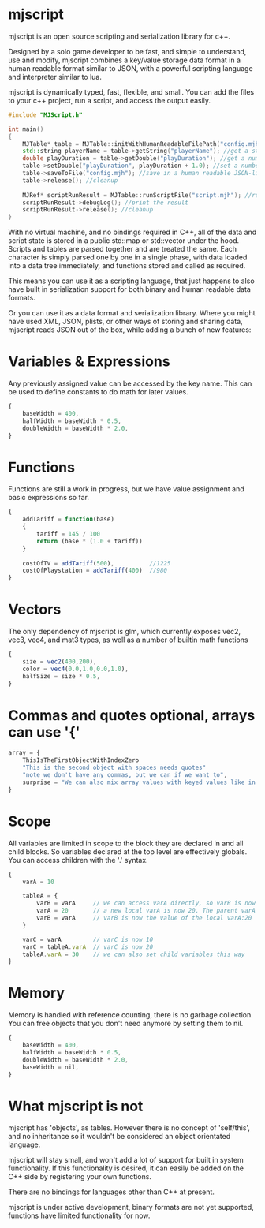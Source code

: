 # mjscript

mjscript is an open source scripting and serialization library for c++.

Designed by a solo game developer to be fast, and simple to understand, use and modify, mjscript combines a key/value storage data format in a human readable format similar to JSON, with a powerful scripting language and interpreter similar to lua.

mjscript is dynamically typed, fast, flexible, and small. You can add the files to your c++ project, run a script, and access the output easily.
```c++
#include "MJScript.h"

int main()
{
    MJTable* table = MJTable::initWithHumanReadableFilePath("config.mjh"); // load a JSON-like config file
    std::string playerName = table->getString("playerName"); //get a string
    double playDuration = table->getDouble("playDuration"); //get a number
    table->setDouble("playDuration", playDuration + 1.0); //set a number
    table->saveToFile("config.mjh"); //save in a human readable JSON-like format
    table->release(); //cleanup
    
    MJRef* scriptRunResult = MJTable::runScriptFile("script.mjh"); //run a script file
    scriptRunResult->debugLog(); //print the result
    scriptRunResult->release(); //cleanup
}

```

With no virtual machine, and no bindings required in C++, all of the data and script state is stored in a public std::map or std::vector under the hood. Scripts and tables are parsed together and are treated the same. Each character is simply parsed one by one in a single phase, with data loaded into a data tree immediately, and functions stored and called as required.

This means you can use it as a scripting language, that just happens to also have built in serialization support for both binary and human readable data formats.

Or you can use it as a data format and serialization library. Where you might have used XML, JSON, plists, or other ways of storing and sharing data, mjscript reads JSON out of the box, while adding a bunch of new features:

# Variables & Expressions
Any previously assigned value can be accessed by the key name. This can be used to define constants to do math for later values.
```javascript
{
    baseWidth = 400,
    halfWidth = baseWidth * 0.5,
    doubleWidth = baseWidth * 2.0,
}
```
# Functions
Functions are still a work in progress, but we have value assignment and basic expressions so far.
```javascript
{
    addTariff = function(base)
    {
        tariff = 145 / 100
        return (base * (1.0 + tariff))
    }
    
    costOfTV = addTariff(500),          //1225
    costOfPlaystation = addTariff(400)  //980
}
```
# Vectors
The only dependency of mjscript is glm, which currently exposes vec2, vec3, vec4, and mat3 types, as well as a number of builtin math functions
```javascript
{
    size = vec2(400,200),
    color = vec4(0.0,1.0,0.0,1.0),
    halfSize = size * 0.5,
}
```
# Commas and quotes optional, arrays can use '{'
```javascript
array = {
    ThisIsTheFirstObjectWithIndexZero
    "This is the second object with spaces needs quotes"
    "note we don't have any commas, but we can if we want to",
    surprise = "We can also mix array values with keyed values like in lua"
}
```

# Scope
All variables are limited in scope to the block they are declared in and all child blocks. So variables declared at the top level are effectively globals. You can access children with the '.' syntax.
```javascript
{
    varA = 10

    tableA = {
        varB = varA     // we can access varA directly, so varB is now 10
        varA = 20       // a new local varA is now 20. The parent varA is now inaccessible
        varB = varA     // varB is now the value of the local varA:20
    }

    varC = varA         // varC is now 10
    varC = tableA.varA  // varC is now 20
    tableA.varA = 30    // we can also set child variables this way
}
```


# Memory 
Memory is handled with reference counting, there is no garbage collection. You can free objects that you don't need anymore by setting them to nil.
```javascript
{
    baseWidth = 400,
    halfWidth = baseWidth * 0.5,
    doubleWidth = baseWidth * 2.0,
    baseWidth = nil,
}
```

# What mjscript is not
mjscript has 'objects', as tables. However there is no concept of 'self/this', and no inheritance so it wouldn't be considered an object orientated language.

mjscript will stay small, and won't add a lot of support for built in system functionality. If this functionality is desired, it can easily be added on the C++ side by registering your own functions.

There are no bindings for languages other than C++ at present.

mjscript is under active development, binary formats are not yet supported, functions have limited functionality for now.